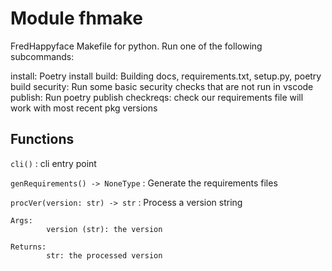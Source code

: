 Module fhmake
=============
FredHappyface Makefile for python. Run one of the following subcommands:

install: Poetry install
build: Building docs, requirements.txt, setup.py, poetry build
security: Run some basic security checks that are not run in vscode
publish: Run poetry publish
checkreqs: check our requirements file will work with most recent pkg versions

Functions
---------

    
`cli()`
:   cli entry point

    
`genRequirements() ‑> NoneType`
:   Generate the requirements files

    
`procVer(version: str) ‑> str`
:   Process a version string
    
    Args:
            version (str): the version
    
    Returns:
            str: the processed version